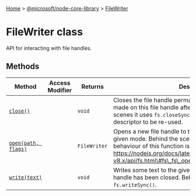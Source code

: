 [Home](./index) &gt; [@microsoft/node-core-library](./node-core-library.md) &gt; [FileWriter](./node-core-library.filewriter.md)

# FileWriter class

API for interacting with file handles.

## Methods

|  Method | Access Modifier | Returns | Description |
|  --- | --- | --- | --- |
|  [`close()`](./node-core-library.filewriter.close.md) |  | `void` | Closes the file handle permanently. No operations can be made on this file handle after calling this. Behind the scenes it uses `fs.closeSync()` and releases the file descriptor to be re-used. |
|  [`open(path, flags)`](./node-core-library.filewriter.open.md) |  | `FileWriter` | Opens a new file handle to the file at the specified path and given mode. Behind the scenes it uses `fs.openSync()`<!-- -->. The behaviour of this function is platform specific. See: https://nodejs.org/docs/latest-v8.x/api/fs.html\#fs\_fs\_open\_path\_flags\_mode\_callback |
|  [`write(text)`](./node-core-library.filewriter.write.md) |  | `void` | Writes some text to the given file handle. Throws if the file handle has been closed. Behind the scenes it uses `fs.writeSync()`<!-- -->. |

